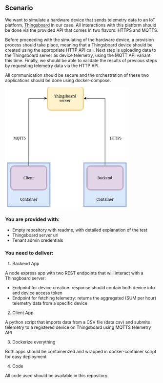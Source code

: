 ## Scenario
We want to simulate a hardware device that sends telemetry data to an IoT platform, [Thingsboard](https://github.com/thingsboard/thingsboard) in our case. All interactions with this platform should be done via the provided API that comes in two flavors: HTTPS and MQTTS.

Before proceeding with the simulating of the hardware device, a provision process should take place, meaning that a Thingsboard device should be created using the appropriate HTTP API call. Next step is uploading data to the Thingsboard server as device telemetry, using the MQTT API variant this time. Finally, we should be able to validate the results of previous steps by requesting telemetry data via the HTTP API.

All communication should be secure and the orchestration of these two applications should be done using docker-compose.

![diagram](diagram.png)

### You are provided with:
- Empty repository with readme, with detailed explanation of the test
- Thingsboard server url
- Tenant admin credentials

### You need to deliver:
1. Backend App

A node express app with two REST endpoints that will interact with a Thinsgboard server:
  - Endpoint for device creation: response should contain both device info and device access token
  - Endpoint for fetching telemetry: returns the aggregated (SUM per hour) telemetry data from a specific device

2. Client App

A python script that imports data from a CSV file (data.csv) and submits telemetry to a registered device on Thingsboard using MQTTS telemetry API

3. Dockerize everything

Both apps should be containerized and wrapped in docker-container script for easy deployment

4. Code

All code used should be available in this repository
